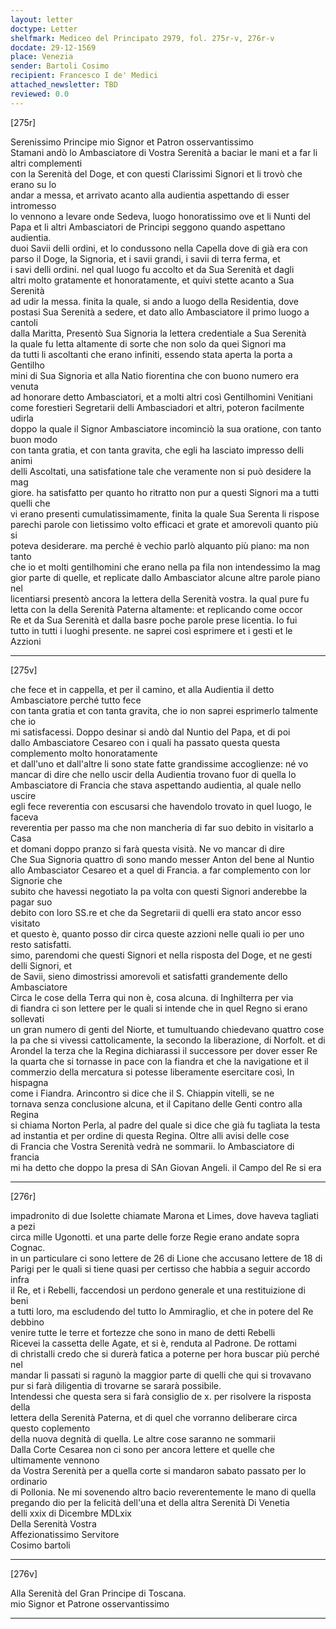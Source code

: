```yaml
---
layout: letter
doctype: Letter
shelfmark: Mediceo del Principato 2979, fol. 275r-v, 276r-v
docdate: 29-12-1569
place: Venezia
sender: Bartoli Cosimo
recipient: Francesco I de' Medici
attached_newsletter: TBD
reviewed: 0.0
---
```


[275r]  
  
  
Serenissimo Principe mio Signor et Patron osservantissimo  
Stamani andò lo Ambasciatore di Vostra Serenità a baciar le mani et a far li altri complementi  
con la Serenità del Doge, et con questi Clarissimi Signori et li trovò che erano su lo  
andar a messa, et arrivato acanto alla audientia aspettando di esser intromesso  
lo vennono a levare onde Sedeva, luogo honoratissimo ove et li Nunti del  
Papa et li altri Ambasciatori de Principi seggono quando aspettano audientia.  
duoi Savii delli ordini, et lo condussono nella Capella dove di già era con  
parso il Doge, la Signoria, et i savii grandi, i savii di terra ferma, et  
i savi delli ordini. nel qual luogo fu accolto et da Sua Serenità et dagli  
altri molto gratamente et honoratamente, et quivi stette acanto a Sua Serenità  
ad udir la messa. finita la quale, si ando a luogo della Residentia, dove  
postasi Sua Serenità a sedere, et dato allo Ambasciatore il primo luogo a cantoli  
dalla Maritta, Presentò Sua Signoria la lettera credentiale a Sua Serenità  
la quale fu letta altamente di sorte che non solo da quei Signori ma  
da tutti li ascoltanti che erano infiniti, essendo stata aperta la porta a Gentilho  
mini di Sua Signoria et alla Natio fiorentina che con buono numero era venuta  
ad honorare detto Ambasciatori, et a molti altri così Gentilhomini Venitiani  
come forestieri Segretarii delli Ambasciadori et altri, poteron facilmente udirla  
doppo la quale il Signor Ambasciatore incominciò la sua oratione, con tanto buon modo  
con tanta gratia, et con tanta gravita, che egli ha lasciato impresso delli animi  
delli Ascoltati, una satisfatione tale che veramente non si può desidere la mag  
giore. ha satisfatto per quanto ho ritratto non pur a questi Signori ma a tutti quelli che  
vi erano presenti cumulatissimamente, finita la quale Sua Serenta li rispose  
parechi parole con lietissimo volto efficaci et grate et amorevoli quanto più si  
poteva desiderare. ma perché è vechio parlò alquanto più piano: ma non tanto  
che io et molti gentilhomini che erano nella pa fila non intendessimo la mag  
gior parte di quelle, et replicate dallo Ambasciator alcune altre parole piano nel  
licentiarsi presentò ancora la lettera della Serenità vostra. la qual pure fu  
letta con la della Serenità Paterna altamente: et replicando come occor  
Re et da Sua Serenità et dalla basre poche parole prese licentia. Io fui  
tutto in tutti i luoghi presente. ne saprei così esprimere et i gesti et le Azzioni  
  
---  

[275v]  
  
  
che fece et in cappella, et per il camino, et alla Audientia il detto Ambasciatore perché tutto fece  
con tanta gratia et con tanta gravita, che io non saprei esprimerlo talmente che io  
mi satisfacessi. Doppo desinar si andò dal Nuntio del Papa, et di poi  
dallo Ambasciatore Cesareo con i quali ha passato questa questa complemento molto honoratamente  
et dall'uno et dall'altre li sono state fatte grandissime accoglienze: né vo  
mancar di dire che nello uscir della Audientia trovano fuor di quella lo  
Ambasciatore di Francia che stava aspettando audientia, al quale nello uscire  
egli fece reverentia con escusarsi che havendolo trovato in quel luogo, le faceva  
reverentia per passo ma che non mancheria di far suo debito in visitarlo a Casa  
et domani doppo pranzo si farà questa visità. Ne vo mancar di dire  
Che Sua Signoria quattro dì sono mando messer Anton del bene al Nuntio  
allo Ambasciator Cesareo et a quel di Francia. a far complemento con lor Signorie che  
subito che havessi negotiato la pa volta con questi Signori anderebbe la pagar suo  
debito con loro SS.re et che da Segretarii di quelli era stato ancor esso visitato  
et questo è, quanto posso dir circa queste azzioni nelle quali io per uno resto satisfatti.  
simo, parendomi che questi Signori et nella risposta del Doge, et ne gesti delli Signori, et  
de Savii, sieno dimostrissi amorevoli et satisfatti grandemente dello Ambasciatore  
Circa le cose della Terra qui non è, cosa alcuna. di Inghilterra per via  
di fiandra ci son lettere per le quali si intende che in quel Regno si erano sollevati  
un gran numero di genti del Niorte, et tumultuando chiedevano quattro cose  
la pa che si vivessi cattolicamente, la secondo la liberazione, di Norfolt. et di  
Arondel la terza che la Regina dichiarassi il successore per dover esser Re  
la quarta che si tornasse in pace con la fiandra et che la navigatione et il  
commerzio della mercatura si potesse liberamente esercitare così, In hispagna  
come i Fiandra. Arincontro si dice che il S. Chiappin vitelli, se ne  
tornava senza conclusione alcuna, et il Capitano delle Genti contro alla Regina  
si chiama Norton Perla, al padre del quale si dice che già fu tagliata la testa  
ad instantia et per ordine di questa Regina. Oltre alli avisi delle cose  
di Francia che Vostra Serenità vedrà ne sommarii. lo Ambasciatore di francia  
mi ha detto che doppo la presa di SAn Giovan Angeli. il Campo del Re si era  
  
---  

[276r]  
  
  
impadronito di due Isolette chiamate Marona et Limes, dove haveva tagliati a pezi  
circa mille Ugonotti. et una parte delle forze Regie erano andate sopra Cognac.  
in un particulare ci sono lettere de 26 di Lione che accusano lettere de 18 di  
Parigi per le quali si tiene quasi per certisso che habbia a seguir accordo infra  
il Re, et i Rebelli, faccendosi un perdono generale et una restituizione di beni  
a tutti loro, ma escludendo del tutto lo Ammiraglio, et che in potere del Re debbino  
venire tutte le terre et fortezze che sono in mano de detti Rebelli  
Ricevei la cassetta delle Agate, et si è, renduta al Padrone. De rottami  
di christalli credo che si durerà fatica a poterne per hora buscar più perché nel  
mandar li passati si ragunò la maggior parte di quelli che qui si trovavano  
pur si farà diligentia di trovarne se sararà possibile.  
Intendessi che questa sera si farà consiglio de x. per risolvere la risposta della  
lettera della Serenità Paterna, et di quel che vorranno deliberare circa questo coplemento  
della nuova degnità di quella. Le altre cose saranno ne sommarii  
Dalla Corte Cesarea non ci sono per ancora lettere et quelle che ultimamente vennono  
da Vostra Serenità per a quella corte si mandaron sabato passato per lo ordinario  
di Pollonia. Ne mi sovenendo altro bacio reverentemente le mano di quella  
pregando dio per la felicità dell'una et della altra Serenità Di Venetia  
delli xxix di Dicembre MDLxix  
Della Serenità Vostra  
Affezionatissimo Servitore  
Cosimo bartoli  
  
---  

[276v]  
  
  
Alla Serenità del Gran Principe di Toscana.  
mio Signor et Patrone osservantissimo  
  
---  


